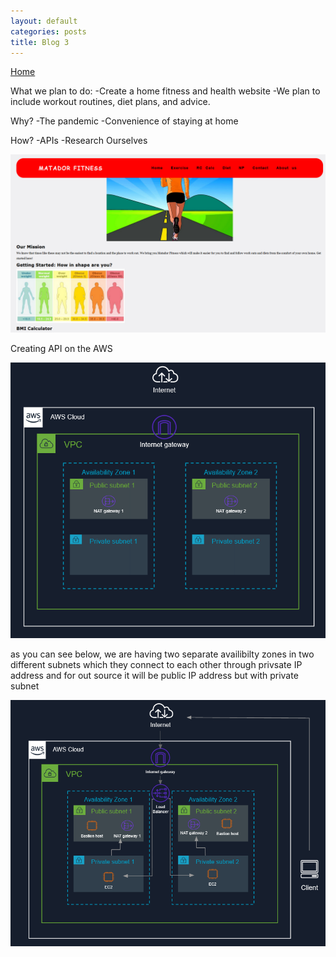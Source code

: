 ```yaml
---
layout: default
categories: posts
title: Blog 3
---
```


[Home](https://sevak84.github.io/sb.github.io/)

What we plan to do:
-Create a home fitness and health website 
-We plan to include workout routines, diet plans, and advice.

Why?
-The pandemic
-Convenience of staying at home

How?
-APIs
-Research Ourselves

![image](https://raw.githubusercontent.com/sevak84/sb.github.io/master/docs/_images/matador%20webiste.PNG)


Creating API on the AWS 

![image](https://raw.githubusercontent.com/sevak84/sb.github.io/master/docs/_images/infrastructure.PNG)


as you can see below, we are having two separate availibilty zones in two different subnets which they connect to each other through privsate IP address and for out source it will be public IP address but with private subnet 

![image](https://raw.githubusercontent.com/sevak84/sb.github.io/master/docs/_images/infra2.PNG)

